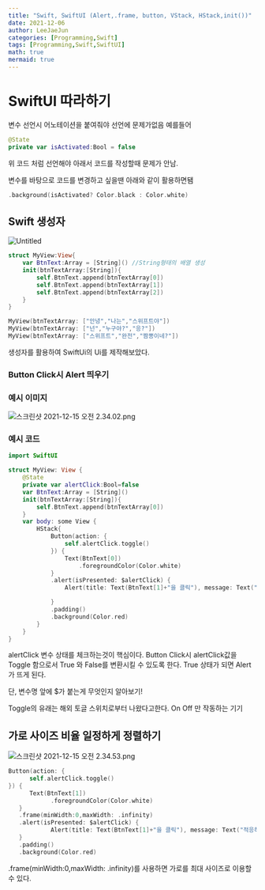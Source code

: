 ```yaml
---
title: "Swift, SwiftUI (Alert,.frame, button, VStack, HStack,init())"
date: 2021-12-06
author: LeeJaeJun
categories: [Programming,Swift]
tags: [Programming,Swift,SwiftUI]
math: true
mermaid: true
---
```


# SwiftUI 따라하기

변수 선언시 어노테이션을 붙여줘야 선언에 문제가없음 예를들어

```swift
@State
private var isActivated:Bool = false
```

위 코드 처럼 선언해야 아래서 코드를 작성할때 문제가 안남.

변수를 바탕으로 코드를 변경하고 싶을땐 아래와 같이 활용하면됌

```swift
.background(isActivated? Color.black : Color.white)
```

## Swift 생성자

![Untitled](https://s3-us-west-2.amazonaws.com/secure.notion-static.com/bce4957e-2f40-45bc-a544-0970f7f655bc/Untitled.png)

```swift
struct MyView:View{
    var BtnText:Array = [String]() //String형태의 배열 생성
    init(btnTextArray:[String]){
        self.BtnText.append(btnTextArray[0])
        self.BtnText.append(btnTextArray[1])
        self.BtnText.append(btnTextArray[2])
    }
}
```

```swift
MyView(btnTextArray: ["안녕","나는","스위프트야"])
MyView(btnTextArray: ["넌","누구야?","응?"])
MyView(btnTextArray: ["스위프트","완전","짬뽕이네?"])
```

생성자를 활용하여 SwiftUi의 Ui를 제작해보았다.

### Button Click시 Alert 띄우기

### 예시 이미지

![스크린샷 2021-12-15 오전 2.34.02.png](https://s3-us-west-2.amazonaws.com/secure.notion-static.com/9d940bdb-128e-4d95-b8c0-9d9b8772e37f/스크린샷_2021-12-15_오전_2.34.02.png)

### 예시 코드

```swift
import SwiftUI

struct MyView: View {
    @State
    private var alertClick:Bool=false
    var BtnText:Array = [String]()
    init(btnTextArray:[String]){
        self.BtnText.append(btnTextArray[0])
    }
    var body: some View {
        HStack{
            Button(action: {
                self.alertClick.toggle()
            }) {
                Text(BtnText[0])
                    .foregroundColor(Color.white)
            }
            .alert(isPresented: $alertClick) {
                Alert(title: Text(BtnText[1]+"을 클릭"), message: Text("적응하니까 정말 좋은 언어군요!"), dismissButton: .default(Text("확인")))

            }
            .padding()
            .background(Color.red)
        }
    }
}
```

alertClick 변수 상태를 체크하는것이 핵심이다. Button Click시 alertClick값을 Toggle 함으로서 True 와 False를 변환시킬 수 있도록 한다. True 상태가 되면 Alert가 뜨게 된다.

단, 변수명 앞에 $가 붙는게 무엇인지 알아보기!

Toggle의 유래는 해외 토글 스위치로부터 나왔다고한다. On Off 만 작동하는 기기

## 가로 사이즈 비율 일정하게 정렬하기

![스크린샷 2021-12-15 오전 2.34.53.png](https://s3-us-west-2.amazonaws.com/secure.notion-static.com/e775e934-4ea1-4359-ac96-5ecf4b4e601d/스크린샷_2021-12-15_오전_2.34.53.png)

```swift
Button(action: {
      self.alertClick.toggle()
}) {
      Text(BtnText[1])
            .foregroundColor(Color.white)
   }
   .frame(minWidth:0,maxWidth: .infinity)
   .alert(isPresented: $alertClick) {
            Alert(title: Text(BtnText[1]+"을 클릭"), message: Text("적응하니까 정말 좋은 언어군요!"), dismissButton: .default(Text("확인")))
   }
   .padding()
   .background(Color.red)
```

.frame(minWidth:0,maxWidth: .infinity)를 사용하면 가로를 최대 사이즈로 이용할 수 있다.
